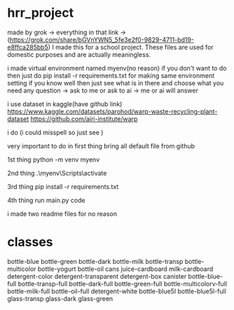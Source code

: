 
# hrr_project
made by grok -> everything in that link -> (https://grok.com/share/bGVnYWN5_5fe3e2f0-9829-4711-bd19-e8ffca285bb5)
I made this for a school project. These files are used for domestic purposes and are actually meaningless.

i made virtual environment named myenv(no reason) if you don't want to do then just do
pip install -r requirements.txt for making same environment setting
if you know well then just see what is in there and choose what you need
any question -> ask to me or ask to ai -> me or ai will answer

i use dataset in kaggle(have github link)
https://www.kaggle.com/datasets/parohod/warp-waste-recycling-plant-dataset
https://github.com/airi-institute/warp

i do (i could misspell so just see )

very important to do in first thing
bring all default file from github

1st thing
python -m venv myenv

2nd thing
.\myenv\Scripts\activate

3rd thing
pip install -r requirements.txt

4th thing
run main.py code

i made two readme files for no reason

# classes

bottle-blue
bottle-green
bottle-dark
bottle-milk
bottle-transp
bottle-multicolor
bottle-yogurt
bottle-oil
cans
juice-cardboard
milk-cardboard
detergent-color
detergent-transparent
detergent-box
canister
bottle-blue-full
bottle-transp-full
bottle-dark-full
bottle-green-full
bottle-multicolorv-full
bottle-milk-full
bottle-oil-full
detergent-white
bottle-blue5l
bottle-blue5l-full
glass-transp
glass-dark
glass-green


#
